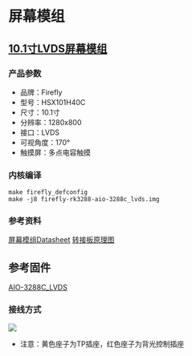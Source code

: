 # 屏幕模组
## [10.1寸LVDS屏幕模组](https://store.t-firefly.com/goods.php?id=80)
### 产品参数

* 品牌：Firefly
* 型号：HSX101H40C
* 尺寸：10.1寸
* 分辨率：1280x800
* 接口：LVDS
* 可视角度：170°
* 触摸屏：多点电容触摸

### 内核编译
```
make firefly_defconfig
make -j8 firefly-rk3288-aio-3288c_lvds.img
```
### 参考资料

[屏幕模组Datasheet](https://pan.baidu.com/s/1KZhcqUGRpl7sPhqWbtHOUA)
[转接板原理图](https://pan.baidu.com/s/1ucHOWxNe-JhbLoYGwjSVPg)
## 参考固件

[AIO-3288C_LVDS](http://www.t-firefly.com/doc/download/page/id/48.html#other_140)
### 接线方式

![](img/module_display.png)

* 注意：黄色座子为TP插座，红色座子为背光控制插座